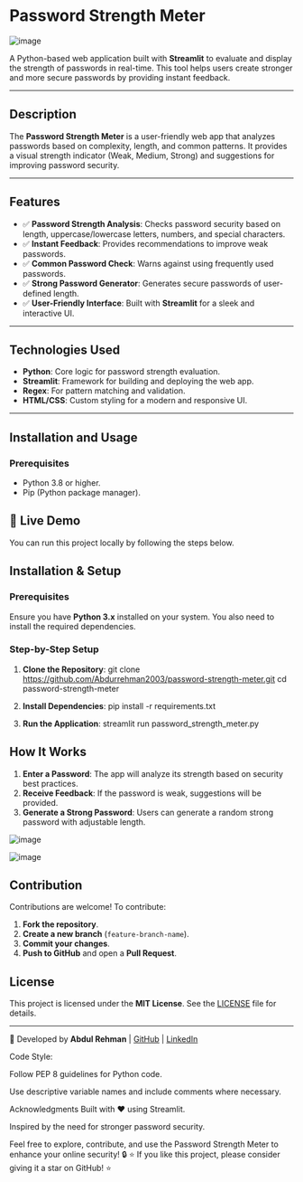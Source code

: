 # Password Strength Meter

![image](https://github.com/user-attachments/assets/a0416bba-0626-4834-9a3d-1fb8a05e8b04)


A Python-based web application built with **Streamlit** to evaluate and display the strength of passwords in real-time. This tool helps users create stronger and more secure passwords by providing instant feedback.

---

## Description

The **Password Strength Meter** is a user-friendly web app that analyzes passwords based on complexity, length, and common patterns. It provides a visual strength indicator (Weak, Medium, Strong) and suggestions for improving password security.

---

## Features
- ✅ **Password Strength Analysis**: Checks password security based on length, uppercase/lowercase letters, numbers, and special characters.
- ✅ **Instant Feedback**: Provides recommendations to improve weak passwords.
- ✅ **Common Password Check**: Warns against using frequently used passwords.
- ✅ **Strong Password Generator**: Generates secure passwords of user-defined length.
- ✅ **User-Friendly Interface**: Built with **Streamlit** for a sleek and interactive UI.

---

## Technologies Used

- **Python**: Core logic for password strength evaluation.
- **Streamlit**: Framework for building and deploying the web app.
- **Regex**: For pattern matching and validation.
- **HTML/CSS**: Custom styling for a modern and responsive UI.

---

## Installation and Usage

### Prerequisites

- Python 3.8 or higher.
- Pip (Python package manager).

## 🚀 Live Demo
You can run this project locally by following the steps below.

## Installation & Setup
### Prerequisites
Ensure you have **Python 3.x** installed on your system. You also need to install the required dependencies.

### Step-by-Step Setup
1. **Clone the Repository**:
git clone https://github.com/Abdurrehman2003/password-strength-meter.git
cd password-strength-meter

2. **Install Dependencies**:
pip install -r requirements.txt

3. **Run the Application**:
streamlit run password_strength_meter.py


## How It Works
1. **Enter a Password**: The app will analyze its strength based on security best practices.
2. **Receive Feedback**: If the password is weak, suggestions will be provided.
3. **Generate a Strong Password**: Users can generate a random strong password with adjustable length.

![image](https://github.com/user-attachments/assets/ba0e01c3-ee87-435d-8c92-d5b9f30671f0)

![image](https://github.com/user-attachments/assets/711e89e9-04d5-4394-82be-0d05d9c47319)


## Contribution
Contributions are welcome! To contribute:

1. **Fork the repository**.
2. **Create a new branch** (`feature-branch-name`).
3. **Commit your changes**.
4. **Push to GitHub** and open a **Pull Request**.

## License
This project is licensed under the **MIT License**. See the [LICENSE](LICENSE) file for details.

---
🚀 Developed by **Abdul Rehman** | [GitHub](https://github.com/Abdurrehman2003/) | [LinkedIn]([https://linkedin.com/in/your-profile/](https://www.linkedin.com/in/abdulrehman-genai-engineer/))

Code Style:

Follow PEP 8 guidelines for Python code.

Use descriptive variable names and include comments where necessary.

Acknowledgments
Built with ❤️ using Streamlit.

Inspired by the need for stronger password security.

Feel free to explore, contribute, and use the Password Strength Meter to enhance your online security! 🔒 ⭐ If you like this project, please consider giving it a star on GitHub! ⭐
